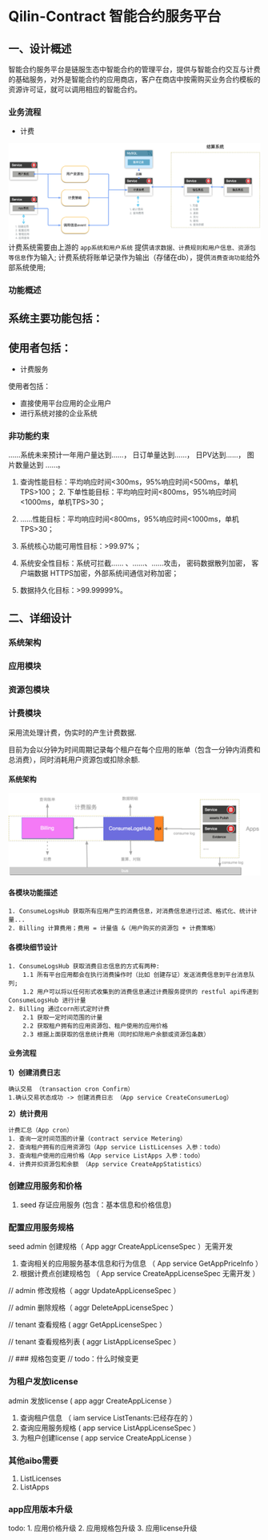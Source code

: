 # Qilin-Contract 智能合约服务平台

## 一、设计概述

智能合约服务平台是链服生态中智能合约的管理平台，提供与智能合约交互与计费的基础服务，对外是智能合约的应用商店，客户在商店中按需购买业务合约模板的资源许可证，就可以调用相应的智能合约。

### 业务流程


- 计费

![计费业务流程](../../images/qilin/contract/billing-flow.png)
计费系统需要由上游的 `app系统和用户系统` 提供`请求数据、计费规则和用户信息、资源包等信息`作为输入;
计费系统将账单记录作为输出（存储在db），提供`消费查询功能`给外部系统使用;
### 功能概述
系统主要功能包括：
- 
使⽤者包括：
- 

- 计费服务

使⽤者包括：

- 直接使用平台应用的企业用户
- 进行系统对接的企业系统

### ⾮功能约束
……系统未来预计⼀年⽤户量达到……， ⽇订单量达到……， ⽇PV达到……， 图⽚数量达到 ……。
1. 查询性能⽬标：平均响应时间<300ms，95%响应时间<500ms，单机TPS>100； 2. 下单性能⽬标：平均响应时间<800ms，95%响应时间<1000ms，单机TPS>30；

3. ……性能⽬标：平均响应时间<800ms，95%响应时间<1000ms，单机TPS>30；

4. 系统核⼼功能可⽤性⽬标：>99.97%；

5. 系统安全性⽬标：系统可拦截…… 、……、……攻击， 密码数据散列加密， 客户端数据 HTTPS加密，外部系统间通信对称加密；

6. 数据持久化⽬标：>99.99999%。

## 二、详细设计
### 系统架构

### 应用模块

### 资源包模块
### 计费模块

采用流处理计费，伪实时的产生计费数据.

目前为会以分钟为时间周期记录每个租户在每个应用的账单（包含一分钟内消费和总消费），同时消耗用户资源包或扣除余额.
#### 系统架构

![计费系统架构](../../images/qilin/contract/billing.png)

#### 各模块功能描述

```text
1. ConsumeLogsHub 获取所有应用产生的消费信息，对消费信息进行过滤、格式化、统计计量...
2. Billing 计算费用；费用 = 计量值 &（用户购买的资源包 + 计费策略）
```

#### 各模块细节设计

```text
1. ConsumeLogsHub 获取消费日志信息的方式有两种:
    1.1 所有平台应用都会在执行消费操作时（比如 创建存证）发送消费信息到平台消息队列;
    1.2 用户可以将以任何形式收集到的消费信息通过计费服务提供的 restful api传递到 ConsumeLogsHub 进行计量
2. Billing 通过corn形式定时计费
    2.1 获取一定时间范围的计量 
    2.2 获取租户拥有的应用资源包、租户使用的应用价格
    2.3 根据上面获取的信息统计费用（同时扣除用户余额或资源包条数）
```

#### 业务流程

 **1）创建消费日志**

```text
确认交易 （transaction cron Confirm）
1.确认交易状态成功 -> 创建消费日志 （App service CreateConsumerLog）
```

**2）统计费用**

```text
计费汇总（App cron）
1. 查询一定时间范围的计量（contract service Metering）
2. 查询租户拥有的应用资源包（App service ListLicenses 入参：todo）
3. 查询租户使用的应用价格（App service ListApps 入参：todo）
4. 计费并扣资源包和余额 （App service CreateAppStatistics）
```


### 创建应用服务和价格
1. seed 存证应用服务 (包含：基本信息和价格信息)

### 配置应用服务规格
seed admin 创建规格（ App aggr CreateAppLicenseSpec ）无需开发
1. 查询相关的应用服务基本信息和行为信息 （ App service GetAppPriceInfo ）
2. 根据计费点创建规格包 （ App service CreateAppLicenseSpec 无需开发 ）

// admin 修改规格（ aggr UpdateAppLicenseSpec ）

// admin 删除规格（ aggr DeleteAppLicenseSpec ）

// tenant 查看规格 ( aggr GetAppLicenseSpec ）

// tenant 查看规格列表 ( aggr ListAppLicenseSpec ）

// ### 规格包变更
// todo：什么时候变更 

### 为租户发放license
admin 发放license ( app aggr CreateAppLicense ）
1. 查询租户信息 （ iam service ListTenants:已经存在的 ）
2. 查询应用服务规格 ( app service ListAppLicenseSpec ）
3. 为租户创建license ( app service CreateAppLicense ）

### 其他aibo需要
1. ListLicenses
2. ListApps

### app应用版本升级
todo: 1. 应用价格升级 2. 应用规格包升级 3. 应用license升级

